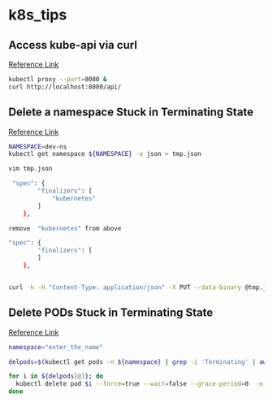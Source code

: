 # k8s_tips 

## Access kube-api via curl 
[Reference Link](https://kubernetes.io/docs/tasks/administer-cluster/access-cluster-api/)

```bash
kubectl proxy --port=8080 &
curl http://localhost:8080/api/
```
## Delete a namespace Stuck in Terminating State 

[Reference Link](https://www.redhat.com/sysadmin/troubleshooting-terminating-namespaces)

```bash
NAMESPACE=dev-ns
kubectl get namespace ${NAMESPACE} -o json > tmp.json

vim tmp.json

 "spec": {
        "finalizers": [
            "kubernetes"
        ]
    },

remove  "kubernetes" from above

"spec": {
        "finalizers": [
        ]
    },


curl -k -H "Content-Type: application/json" -X PUT --data-binary @tmp.json http://127.0.0.1:8080/api/v1/namespaces/${NAMESPACE}/finalize
```
## Delete PODs Stuck in Terminating State 
[Reference Link](https://lepczynski.it/en/k8s_en/k8s-pods-stuck-on-terminating/)

```bash
namespace="enter_the_name"

delpods=$(kubectl get pods -n ${namespace} | grep -i 'Terminating' | awk '{print $1 }')

for i in ${delpods[@]}; do
  kubectl delete pod $i --force=true --wait=false --grace-period=0  -n ${namespace}
done
```
